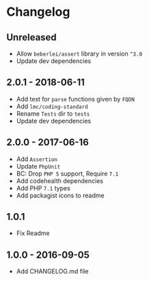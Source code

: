 # Changelog

<!-- There is always Unreleased section on the top. Subsections (Added, Changed, Fixed, Removed) should be added as needed. -->
## Unreleased
- Allow `beberlei/assert` library in version `^3.0`
- Update dev dependencies

## 2.0.1 - 2018-06-11
- Add test for `parse` functions given by `FQDN`
- Add `lmc/coding-standard`
- Rename `Tests` dir to `tests`
- Update dev dependencies

## 2.0.0 - 2017-06-16
- Add `Assertion`
- Update `PhpUnit`
- BC: Drop `PHP 5` support, Require `7.1`
- Add codehealth dependencies
- Add PHP `7.1` types
- Add packagist icons to readme

## 1.0.1
- Fix Readme

## 1.0.0 - 2016-09-05
- Add CHANGELOG.md file
